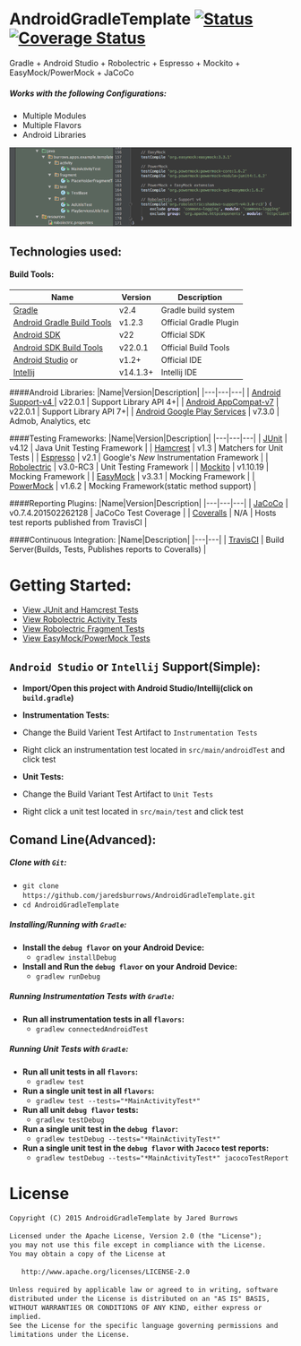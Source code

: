 AndroidGradleTemplate [![Status](https://travis-ci.org/jaredsburrows/AndroidGradleTemplate.svg?branch=master)](https://travis-ci.org/jaredsburrows/AndroidGradleTemplate) [![Coverage Status](https://coveralls.io/repos/jaredsburrows/AndroidGradleTemplate/badge.svg?branch=master)](https://coveralls.io/r/jaredsburrows/AndroidGradleTemplate?branch=master)
=========
Gradle + Android Studio + Robolectric + Espresso + Mockito + EasyMock/PowerMock + JaCoCo

##### Works with the following Configurations:
 - Multiple Modules
 - Multiple Flavors
 - Android Libraries

<img src="images/test_and_dependencies.png" />

## Technologies used:
#### Build Tools:
|Name|Version|Description|
|---|---|---|
| [Gradle](http://gradle.org/docs/current/release-notes) | v2.4 | Gradle build system |
| [Android Gradle Build Tools](http://tools.android.com/tech-docs/new-build-system) | v1.2.3 | Official Gradle Plugin |
| [Android SDK](http://developer.android.com/tools/revisions/platforms.html#5.1) | v22 | Official SDK |
| [Android SDK Build Tools](http://developer.android.com/tools/revisions/build-tools.html) | v22.0.1 | Official Build Tools |
| [Android Studio](http://tools.android.com/recent) or | v1.2+ | Official IDE |
| [Intellij](https://www.jetbrains.com/idea/download/) | v14.1.3+ | Intellij IDE |

####Android Libraries:
|Name|Version|Description|
|---|---|---|
| [Android Support-v4 ](http://developer.android.com/tools/support-library/features.html#v4) | v22.0.1 | Support Library API 4+|
| [Android AppCompat-v7](http://developer.android.com/tools/support-library/features.html#v7-appcompat) | v22.0.1 | Support Library API 7+|
| [Android Google Play Services](https://developer.android.com/google/play-services/index.html) | v7.3.0 | Admob, Analytics, etc

####Testing Frameworks:
|Name|Version|Description|
|---|---|---|
| [JUnit](https://github.com/junit-team/junit) | v4.12 | Java Unit Testing Framework |
| [Hamcrest](https://github.com/hamcrest/JavaHamcrest) | v1.3 | Matchers for Unit Tests |
| [Espresso](https://code.google.com/p/android-test-kit/wiki/Espresso) | v2.1 | Google's *New* Instrumentation Framework |
| [Robolectric](https://github.com/robolectric/robolectric) | v3.0-RC3 | Unit Testing Framework |
| [Mockito](https://github.com/mockito/mockito) | v1.10.19 | Mocking Framework |
| [EasyMock](https://github.com/easymock/easymock) | v3.3.1 | Mocking Framework |
| [PowerMock](https://github.com/jayway/powermock) | v1.6.2 | Mocking Framework(static method support) |

####Reporting Plugins:
|Name|Version|Description|
|---|---|---|
| [JaCoCo](http://www.eclemma.org/jacoco/) | v0.7.4.201502262128 | JaCoCo Test Coverage |
| [Coveralls](https://coveralls.io/) | N/A | Hosts test reports published from TravisCI |

####Continuous Integration:
|Name|Description|
|---|---|
| [TravisCI](http://docs.travis-ci.com/user/languages/android/) | Build Server(Builds, Tests, Publishes reports to Coveralls) |


# Getting Started:
 - [View JUnit and Hamcrest Tests](Example-AllLibraries/src/test/java/burrows/apps/example/template/util/AdUtilsTest.java)
 - [View Robolectric Activity Tests](Example-AllLibraries/src/test/java/burrows/apps/example/template/activity/MainActivityTest.java)
 - [View Robolectric Fragment Tests](Example-AllLibraries/src/test/java/burrows/apps/example/template/fragment/PlaceHolderFragmentTest.java)
 - [View EasyMock/PowerMock Tests](Example-AllLibraries/src/test/java/burrows/apps/example/template/util/PlayServicesUtilsTest.java)

## `Android Studio` or `Intellij` Support(Simple):
 - **Import/Open this project with Android Studio/Intellij(click on `build.gradle`)**

 - **Instrumentation Tests:**
  - Change the Build Varient Test Artifact to `Instrumentation Tests` 
  - Right click an instrumentation test located in `src/main/androidTest` and click test

 - **Unit Tests:**
  - Change the Build Variant Test Artifact to `Unit Tests`
  - Right click a unit test located in `src/main/test` and click test

## Comand Line(Advanced):
##### Clone with `Git`:
 - `git clone https://github.com/jaredsburrows/AndroidGradleTemplate.git`
 - `cd AndroidGradleTemplate`

##### Installing/Running with `Gradle`:
 - **Install the `debug flavor` on your Android Device:**
   - `gradlew installDebug`
 - **Install and Run the `debug flavor` on your Android Device:**
   - `gradlew runDebug` 

##### Running Instrumentation Tests with `Gradle`:
 - **Run all instrumentation tests in all `flavors`:**
   - `gradlew connectedAndroidTest`
 
##### Running Unit Tests with `Gradle`:
 - **Run all unit tests in all `flavors`:**
   - `gradlew test`
 - **Run a single unit test in all `flavors`:**
   - `gradlew test --tests="*MainActivityTest*"`
 - **Run all unit `debug flavor` tests:**
   - `gradlew testDebug`
 - **Run a single unit test in the `debug flavor`:**
   - `gradlew testDebug --tests="*MainActivityTest*"`
 - **Run a single unit test in the `debug flavor` with `Jacoco` test reports:**
   - `gradlew testDebug --tests="*MainActivityTest*" jacocoTestReport`

License
=========

    Copyright (C) 2015 AndroidGradleTemplate by Jared Burrows
   
    Licensed under the Apache License, Version 2.0 (the "License");
    you may not use this file except in compliance with the License.
    You may obtain a copy of the License at

       http://www.apache.org/licenses/LICENSE-2.0

    Unless required by applicable law or agreed to in writing, software
    distributed under the License is distributed on an "AS IS" BASIS,
    WITHOUT WARRANTIES OR CONDITIONS OF ANY KIND, either express or implied.
    See the License for the specific language governing permissions and
    limitations under the License.
